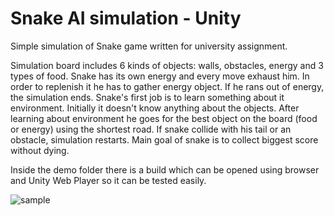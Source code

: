 # Snake AI simulation - Unity

Simple simulation of Snake game written for university assignment.

Simulation board includes 6 kinds of objects: walls, obstacles, energy and 3 types of food.
Snake has its own energy and every move exhaust him. In order to replenish it he has to gather energy object. If he rans out of energy, the simulation ends.
Snake's first job is to learn something about it environment. Initially it doesn't know anything about the objects. 
After learning about environment he goes for the best object on the board (food or energy) using the shortest road.
If snake collide with his tail or an obstacle, simulation restarts.
Main goal of snake is to collect biggest score without dying.

Inside the demo folder there is a build which can be opened using browser and Unity Web Player so it can be tested easily.


![sample](http://i.imgur.com/EcuI1Kv.jpg)
